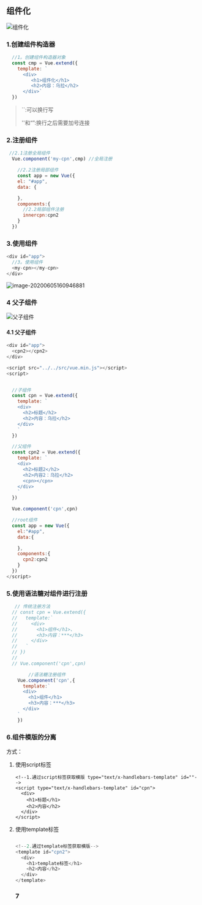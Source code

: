 ## 组件化

![组件化](https://cdn.jsdelivr.net/gh/Sherlockouo/PicBase/img/learn/组件化.png)

### 1.创建组件构造器

```js
  //1。创建组件构造器对象
  const cmp = Vue.extend({
    template: `
      <div>
         <h1>组件化</h1>
         <h2>内容：乌拉</h2>
      </div>`
  })
```

> ``:可以换行写
>
> ''和“”:换行之后需要加号连接

### 2.注册组件

```js
 //2.1注册全局组件
  Vue.component('my-cpn',cmp) //全局注册

	//2.2注册局部组件
	const app = new Vue({
    el: "#app",
    data: {

    },
    components:{
      //2.2局部组件注册
      innercpn:cpn2
    }
  })
```



### 3.使用组件

```js
<div id="app">
  //3。使用组件
  <my-cpn></my-cpn>
</div>
```



![image-20200605160946881](https://cdn.jsdelivr.net/gh/Sherlockouo/PicBase/img/learn/image-20200605160946881.png)





### 4 父子组件

![父子组件](https://cdn.jsdelivr.net/gh/Sherlockouo/PicBase/img/learn/父子组件.png)

#### 4.1 父子组件

```js
<div id="app">
  <cpn2></cpn2>
</div>

<script src="../../src/vue.min.js"></script>
<script>


  //子组件
  const cpn = Vue.extend({
    template: `
    <div>
      <h2>标题</h2>
      <h2>内容：乌拉</h2>
    </div>
    `
  })

  //父组件
  const cpn2 = Vue.extend({
    template: `
    <div>
      <h2>标题2</h2>
      <h2>内容2：乌拉</h2>
      <cpn></cpn>
    </div>
    `
  })

  Vue.component('cpn',cpn)

  //root组件
  const app = new Vue({
    el:"#app",
    data:{

    },
    components:{
      cpn2:cpn2
    }
  })
</script>
```



### 5.使用语法糖对组件进行注册

```js
   // 传统注册方法
  // const cpn = Vue.extend({
  //   template:`
  //     <div>
  //       <h1>组件</h1>、
  //       <h3>内容：***</h3>
  //     </div>
  //   `
  // })
  //
  // Vue.component('cpn',cpn)

		//语法糖注册组件
    Vue.component('cpn',{
      template:`
      <div>
        <h1>组件</h1>
        <h3>内容：***</h3>
      </div>
    `
    })
```



### 6.组件模版的分离

方式：

1. 使用script标签

   ```vue
   <!--1.通过script标签获取模版 type="text/x-handlebars-template" id=""-->
   <script type="text/x-handlebars-template" id="cpn">
     <div>
       <h1>标题</h1>
       <h2>内容</h2>
     </div>
   </script>
   
   ```

   

2. 使用template标签

   ```js
   
   <!--2.通过template标签获取模版-->
   <template id="cpn2">
     <div>
       <h1>template标签</h1>
       <h2>内容</h2>
     </div>
   </template>
   ```

   ### 7